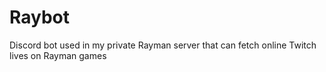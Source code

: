 # Raybot
Discord bot used in my private Rayman server that can fetch online Twitch lives on Rayman games
